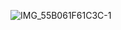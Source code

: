 ![IMG_55B061F61C3C-1](https://user-images.githubusercontent.com/64296955/170879306-908bc3c1-7863-4c3a-9957-1fba2c2fe6bc.jpeg)
